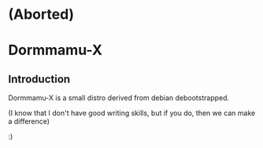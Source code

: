 # (Aborted)<br>
# Dormmamu-X
## Introduction
Dormmamu-X is a small distro derived from debian debootstrapped.

(I know that I don't have good writing skills, but if you do, then we can make a difference)

:)

